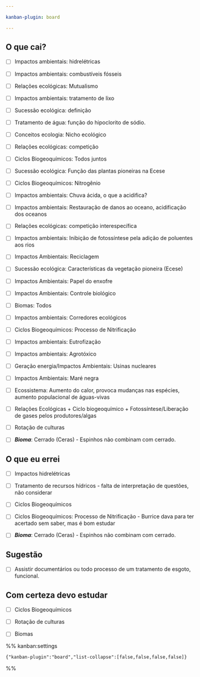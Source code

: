 ```yaml
---

kanban-plugin: board

---
```


## O que cai?

- [ ] Impactos ambientais: hidrelétricas
- [ ] Impactos ambientais: combustíveis fósseis
- [ ] Relações ecológicas: Mutualismo
- [ ] Impactos ambientais: tratamento de lixo
- [ ] Sucessão ecológica: definição
- [ ] Tratamento de água: função do hipoclorito de sódio.
- [ ] Conceitos ecologia: Nicho ecológico
- [ ] Relações ecológicas: competição
- [ ] Ciclos Biogeoquímicos: Todos juntos
- [ ] Sucessão ecológica: Função das plantas pioneiras na Ecese
- [ ] Ciclos Biogeoquímicos: Nitrogênio
- [ ] Impactos ambientais: Chuva ácida, o que a acidifica?
- [ ] Impactos ambientais: Restauração de danos ao oceano, acidificação dos oceanos
- [ ] Relações ecológicas: competição interespecífica
- [ ] Impactos ambientais: Inibição de fotossíntese pela adição de poluentes aos rios
- [ ] Impactos Ambientais: Reciclagem
- [ ] Sucessão ecológica: Características da vegetação pioneira (Ecese)
- [ ] Impactos Ambientais: Papel do enxofre
- [ ] Impactos Ambientais: Controle biológico
- [ ] Biomas: Todos
- [ ] Impactos ambientais: Corredores ecológicos
- [ ] Ciclos Biogeoquímicos: Processo de Nitrificação
- [ ] Impactos ambientais: Eutrofização
- [ ] Impactos ambientais: Agrotóxico
- [ ] Geração energia/Impactos Ambientais: Usinas nucleares
- [ ] Impactos Ambientais: Maré negra
- [ ] Ecossistema: Aumento do calor, provoca mudanças nas espécies, aumento populacional de águas-vivas
- [ ] Relações Ecológicas + Ciclo biogeoquímico + Fotossíntese/Liberação de gases pelos produtores/algas
- [ ] Rotação de culturas
- [ ] ***Bioma***: Cerrado (Ceras) - Espinhos não combinam com cerrado.


## O que eu errei

- [ ] Impactos hidrelétricas
- [ ] Tratamento de recursos hídricos - falta de interpretação de questões, não considerar
- [ ] Ciclos Biogeoquímicos
- [ ] Ciclos Biogeoquímicos: Processo de Nitrificação - Burrice dava para ter acertado sem saber, mas é bom estudar
- [ ] ***Bioma***: Cerrado (Ceras) - Espinhos não combinam com cerrado.


## Sugestão

- [ ] Assistir documentários ou todo processo de um tratamento de esgoto, funcional.


## Com certeza devo estudar

- [ ] Ciclos Biogeoquímicos
- [ ] Rotação de culturas
- [ ] Biomas




%% kanban:settings
```
{"kanban-plugin":"board","list-collapse":[false,false,false,false]}
```
%%
